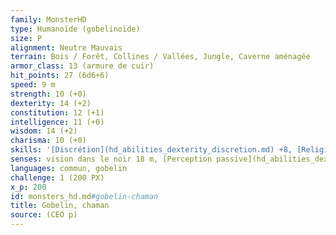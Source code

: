```yaml
---
family: MonsterHD
type: Humanoïde (gobelinoïde)
size: P
alignment: Neutre Mauvais
terrain: Bois / Forêt, Collines / Vallées, Jungle, Caverne aménagée
armor_class: 13 (armure de cuir)
hit_points: 27 (6d6+6)
speed: 9 m
strength: 10 (+0)
dexterity: 14 (+2)
constitution: 12 (+1)
intelligence: 11 (+0)
wisdom: 14 (+2)
charisma: 10 (+0)
skills: '[Discrétion](hd_abilities_dexterity_discretion.md) +8, [Religion](hd_abilities_intelligence_religion.md) +5'
senses: vision dans le noir 18 m, [Perception passive](hd_abilities_dexterity_perception_passive.md) 12
languages: commun, gobelin
challenge: 1 (200 PX)
x_p: 200
id: monsters_hd.md#gobelin-chaman
title: Gobelin, chaman
source: (CEO p)
---
```



